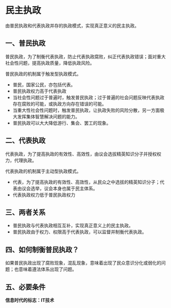 # 民主执政

由普民执政和代表执政并存的执政模式，实现真正意义的民主执政。

## 一、普民执政

普民执政，为了制衡代表执政，防止代表执政腐败，纠正代表执政错误；面对重大社会性问题，提高执政质量，降低执政风险。

普民执政的机制属于触发型执政模式。
* 普民，国家公民，亦包括代表。
* 普民执政权力高于代表执政
* 当社会性问题过于普遍时，触发普民执政；过于普遍的社会问题反映代表执政存在腐败的可能，或执政方向存在错误的可能。
* 当重大性社会性问题时，触发普民执政，让执政失败的风险分散，另一方面极大发挥集体智慧解决问题的能力。
* 普民执政可以大大降低游行、集会、罢工的现象。


## 二、代表执政

代表执政，为了提高执政的有效性、高效性，由议会选拔精英知识分子并授权权力，代理执政。

代表执政的机制属于主动型执政模式。
* 代表，为了提高执政的有效性、高效性，从民众之中选拔的精英知识分子；代表由议会选举，议会本身也属于民主体系。
* 代表执政权力低于普民执政权力

## 三、两者关系

* 普民执政与代表执政相互互补，实现真正意义上的民主执政。
* 普民执政由于权力、权限高于代表执政，可以监督并制衡代表执政。

## 四、如何制衡普民执政？

如果普民执政出现了腐败现象，混乱现象，意味着出现了民众意识分化或弱化的问题；也意味着遵法体系出现了问题。

## 五、必要条件

**信息时代的标志：IT技术**